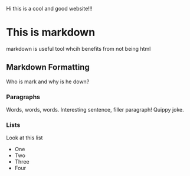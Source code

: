 Hi this is a cool and good website!!!





# This is markdown

markdown is useful tool whcih benefits from not being html


## Markdown Formatting

Who is mark and why is he down?

### Paragraphs

Words, words, words. Interesting sentence, filler paragraph! Quippy joke.

### Lists

Look at this list

- One
- Two
- Three
- Four


